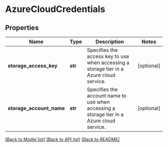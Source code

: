 # AzureCloudCredentials

## Properties
Name | Type | Description | Notes
------------ | ------------- | ------------- | -------------
**storage_access_key** | **str** | Specifies the access key to use when accessing a storage tier in a Azure cloud service. | [optional] 
**storage_account_name** | **str** | Specifies the account name to use when accessing a storage tier in a Azure cloud service. | [optional] 

[[Back to Model list]](../README.md#documentation-for-models) [[Back to API list]](../README.md#documentation-for-api-endpoints) [[Back to README]](../README.md)


